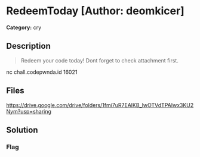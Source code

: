# RedeemToday [Author: deomkicer]

**Category:** cry
## Description
>Redeem your code today! Dont forget to check attachment first.

nc chall.codepwnda.id 16021

## Files

https://drive.google.com/drive/folders/1fmi7uR7EAlKB_lwOTVdTPAIwx3KU2Nym?usp=sharing

## Solution

### Flag


